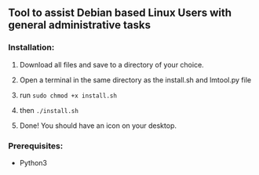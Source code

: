 ## Tool to assist Debian based Linux Users with general administrative tasks

### Installation: 

1. Download all files and save to a directory of your choice.

2. Open a terminal in the same directory as the install.sh and lmtool.py file

3. run ```sudo chmod +x install.sh```
4. then ```./install.sh```
5. Done! You should have an icon on your desktop.

### Prerequisites:

- Python3
